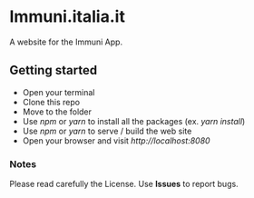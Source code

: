 # Immuni.italia.it
A website for the Immuni App.

## Getting started
- Open your terminal
- Clone this repo
- Move to the folder
- Use _npm_ or _yarn_ to install all the packages (ex. _yarn install_)
- Use _npm_ or _yarn_ to serve / build the web site
- Open your browser and visit _http://localhost:8080_

### Notes
Please read carefully the License.
Use **Issues** to report bugs.
